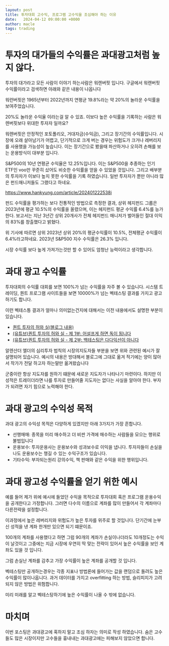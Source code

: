 ```yaml
---
layout: post
title: 투자대회 고수익, 프로그램 고수익을 조심해야 하는 이유
date:   2024-04-12 09:00:00 +0000
author: macle
tags: trading
---
```


# 투자의 대가들의 수익률은 과대광고처럼 높지 않다.

투자의 대가라고 모든 사람이 이야기 하는사람은 워렌버핏 입니다. 구글에서 워렌버핏 수익률이라고 검색하면 아래와 같은 내용이 나옵니다

워런버핏은 1965년부터 2022년까지 연평균 19.8%라는 약 20%의 놀라운 수익률을 보여주었습니다. 

20%도 놀라운 수익율 이라는걸 알 수 있죠. 이보다 높은 수익률을 기록하는 사람은 워렌버핏보다 위대한 투자자 일까요?

워렌버핏은 안정적인 포토폴리오, 거대자금(수익금), 그리고 장기간의 수익률입니다. 시장에 오래 살아남기가 어렵고, 단기적으로 크게 버는 경우는 위험도가 크거나 레버리지를 사용했을 가능성이 높습니다. 이는 장기간으로 봤을때 파산하거나 오히려 손해를 보는 운용방식이 대부분 입니다.

S&P500의 10년 연평균 수익율은 12.25%입니다. 이는 S&P500을 추종하는 인기 ETF인 voo만 꾸준히 샀어도 비슷한 수익률을 얻을 수 있었을 것입니다. 그리고 배부분의 투자자가 이보다 높지 못한 수익률을 기록 하였습니다. 일반 투자자가 뿐만 아니라 많은 펀드매니저들도 그랬다고 하네요.

https://www.hankyung.com/article/202401222538i

펀드 수익률을 평가하는 보다 전통적인 방법으로 측정한 결과, 상위 헤지펀드 그룹은 2023년에 평균 10.5%의 수익률을 올렸으며, 이는 헤지펀드 평균 수익률 6.4%를 능가한다. 보고서는 지난 3년간 상위 20개사가 전체 헤지펀드 매니저가 벌어들인 절대 이익의 83%를 창출했다고 밝혔다.

위 기사에 따르면 상위 2023년 상위 20%의 평균수익률이  10.5%, 전체평균 수익률이 6.4%라고하네요. 2023년 S&P500 지수 수익률은 26.3% 입니다.

시장 수익률 보다 높게 가져가는것만 할 수 있어도 엄청난 능력이라고 생각합니다.

# 과대 광고 수익률

투자대회의 수익률 대회를 보면 100%가 넘는 수익률을 자주 볼 수 있습니다. 시스템 트레이딩, 퀀트 프로그램 사이트들을 보면 10000%가 넘는 벡테스팅 결과를 가지고 광고하기도 합니다.

이런 벡테스틍 결과가 얼마나 의미없는건지에 대해서는 이전 내용에서도 설명한 부분이 있습니다.

- [퀀트 투자의 허와 실(블로그 내용)](https://runon.io/2024/04/09/Quant_good_bad/)
- [(유튜브)퀀트 투자의 허와 실 - 제 1부: 어설프게 하면 독이 됩니다](https://www.youtube.com/watch?v=BFkPzl1uziE)
- [(유튜브)퀀트 투자의 허와 실 - 제 2부: 백테스팅은 다다익선이 아니다](https://www.youtube.com/watch?v=mSBnzBD3yNw)

알렌산더 엘더의 심리투자 법칙의 시장의지도자들 부분을 보면 위와 관련된 예시가 잘 설명되어 있습니다. 예시의 내용은 방대해서 블로그에 그대로 옮겨 적기에는 양이 많아서 작가가 전달 하고자 하는말만 옮겨왔습니다

군중이란 항상 지도자를 원하기 떄문에 새로운 지도자가 나타나기 마련이다. 하지만 이성적은 트레이더라면 나를 투자로 만들어줄 지도자는 없다는 사실을 알아야 한다. 부자가 되려면 자기 힘으로 노력해야 한다.

# 과대 광고의 수익성 목적

과대 광고의 수익성 목적은 다양하게 있겠지만 아래 3가지가 가장 흔합니다.

 - 선행매매: 종목을 미리 매수하고 더 비싼 가격에 매수하는 사람들을 모으는 행위로 불법입니다
 - 운용보수: 투자운용사는 운용보수와 성과보수로 이익을 냅니다. 투자자들이 손실을 나도 운용보수는 챙길 수 있는 수익구조가 있습니다.
 - 기타수익: 부자되는원리 강의수익, 책 판매와 같은 수익을 위한 행위입니다.

# 과대 광고성 수익률을 얻기 위한 예시
 
예를 들어 제가 위에 예시에 들었던 수익을 목적으로 투자대회 혹은 프로그램 운용수익을 공개한다고 가정합니다. 그러면 다수의 이름으로 계좌를 많이 만들어서 각 계좌마다 다른전략을 설정합니다.

이과정에서 높은 레버리지와 위험도가 높은 투자를 위주로 할 것입니다. 단기간에 눈부신 성적을 낸 계좌 한개만 있으면 되기 떄문이죠.

100개의 계좌를 사용했다고 하면 그럼 90개의 계좌가 손실이나더라도 10개정도는 수익이 날것이고 그중에는 지금 시장에 우연히 딱 맞는 전략이 있어서 높은 수익률을 보인 계좌도 있을 것 입니다.

그럼 손실난 계좌를 감추고 가장 수익률이 높은 계좌를 공개할 것 입니다.

벡테스팅만 공개하는경우는 각종 지표나 방법론에 들어가는 값을 랜덤으로 돌려도 높은 수익률이 많이나옵니다. 과거 데이터를 가지고 overfitting 하는 방법, 슬리피지가 고려되지 않은 방법은 위험합니다.

미리 미래를 알고 벡테스탕하기에 높은 수익률이 나올 수 밖에 없습니다.

# 마치며

이번 포스팅은 과대광고에 혹하지 말고 조심 하자는 의미로 작성 하였습니다. 숨은 고수들도 많은 시장이지만 고수들을 흉내내는 과대광고에는 피해보지 않았으면 합니다.